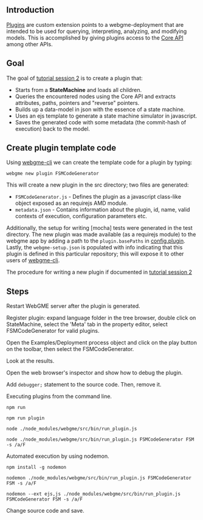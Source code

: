 ## Introduction
[Plugins](https://github.com/webgme/webgme/wiki/GME-Plugins) are custom extension points to a webgme-deployment that are intended to be used for querying, interpreting, analyzing, and modifying models. This is accomplished by giving plugins access to the [Core API](https://github.com/webgme/webgme/wiki/GME-Core-API) among other APIs.

## Goal
The goal of [tutorial session 2](https://www.youtube.com/watch?v=Ri4IC_u-TO4&list=PLhvSjgKmeyjhp4_hnf-xPdCgES56dnMJb&index=4) is to create a plugin that:
 - Starts from a **StateMachine** and loads all children.
 - Queries the encountered nodes using the Core API and extracts attributes, paths, pointers and "reverse" pointers.
 - Builds up a data-model in json with the essence of a state machine.
 - Uses an ejs template to generate a state machine simulator in javascript.
 - Saves the generated code with some metadata (the commit-hash of execution) back to the model.

## Create plugin template code
Using [webgme-cli](https://github.com/webgme/webgme-cli) we can create the template code for a plugin by typing:
 ```
 webgme new plugin FSMCodeGenerator
 ```
This will create a new plugin in the src directory; two files are generated:
- `FSMCodeGenerator.js` - Defines the plugin as a javascript class-like object exposed as an requirejs AMD module.
- `metadata.json` - Contains information about the plugin, id, name, valid contexts of execution, configuration parameters etc.

Additionally, the setup for writing [mocha] tests were generated in the test directory.
The new plugin was made available (as a requirejs module) to the webgme app by adding a path to the `plugin.basePaths` in [config.plugin](https://github.com/webgme/webgme/tree/master/config#plugin).
Lastly, the `webgme-setup.json` is populated with info indicating that this plugin is defined in this particular repository; this will expose it to other users of [webgme-cli](https://github.com/webgme/webgme-cli).

The procedure for writing a new plugin if documented in [tutorial session 2](https://www.youtube.com/watch?v=Ri4IC_u-TO4&list=PLhvSjgKmeyjhp4_hnf-xPdCgES56dnMJb&index=4)


## Steps

Restart WebGME server after the plugin is generated.

Register plugin: expand language folder in the tree browser, double click on StateMachine, select the 'Meta' tab in the property editor, select FSMCodeGenerator for valid plugins.

Open the Examples/Deployment process object and click on the play button on the toolbar, then select the FSMCodeGenerator.

Look at the results.

Open the web browser's inspector and show how to debug the plugin.

Add `debugger;` statement to the source code. Then, remove it.

Executing plugins from the command line.

```
npm run

npm run plugin

node ./node_modules/webgme/src/bin/run_plugin.js

node ./node_modules/webgme/src/bin/run_plugin.js FSMCodeGenerator FSM -s /a/F
```   

Automated execution by using nodemon.

```
npm install -g nodemon

nodemon ./node_modules/webgme/src/bin/run_plugin.js FSMCodeGenerator FSM -s /a/F

nodemon --ext ejs,js ./node_modules/webgme/src/bin/run_plugin.js FSMCodeGenerator FSM -s /a/F
```

Change source code and save.

